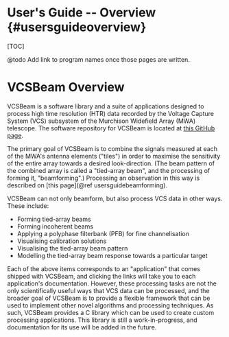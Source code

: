 # User's Guide -- Overview {#usersguideoverview}

[TOC]

@todo Add link to program names once those pages are written.

# VCSBeam Overview

VCSBeam is a software library and a suite of applications designed to process high time resolution (HTR) data recorded by the Voltage Capture System (VCS) subsystem of the Murchison Widefield Array (MWA) telescope.
The software repository for VCSBeam is located at [this GitHub page](https://github.com/CIRA-Pulsars-and-Transients-Group/vcsbeam).

The primary goal of VCSBeam is to combine the signals measured at each of the MWA's antenna elements ("tiles") in order to maximise the sensitivity of the entire array towards a desired look-direction.
(The beam pattern of the combined array is called a "tied-array beam", and the processing of forming it, "beamforming".)
Processing an observation in this way is described on [this page](@ref usersguidebeamforming).

VCSBeam can not only beamform, but also process VCS data in other ways.
These include:

 - Forming tied-array beams
 - Forming incoherent beams
 - Applying a polyphase filterbank (PFB) for fine channelisation
 - Visualising calibration solutions
 - Visualising the tied-array beam pattern
 - Modelling the tied-array beam response towards a particular target

Each of the above items corresponds to an "application" that comes shipped with VCSBeam, and clicking the links will take you to each application's documentation.
However, these processing tasks are not the only scientifically useful ways that VCS data can be processed, and the broader goal of VCSBeam is to provide a flexible framework that can be used to implement other novel algorithms and processing techniques.
As such, VCSBeam provides a C library which can be used to create custom processing applications.
This library is still a work-in-progress, and documentation for its use will be added in the future.
